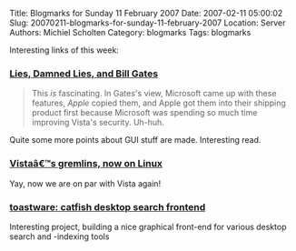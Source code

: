 Title: Blogmarks for Sunday 11 February 2007
Date: 2007-02-11 05:00:02
Slug: 20070211-blogmarks-for-sunday-11-february-2007
Location: Server
Authors: Michiel Scholten
Category: blogmarks
Tags: blogmarks

<p>Interesting links of this week:</p>
<h3><a href="http://daringfireball.net/2007/02/lies_damned_lies_and_bill_gates">Lies, Damned Lies, and Bill Gates</a></h3>
<blockquote><p>This <em>is</em> fascinating. In Gates's view, Microsoft came up with these features, <em>Apple</em> copied them, and Apple got them into their shipping product first because Microsoft was spending so much time improving Vista's security. Uh-huh.</p></blockquote>

<p>Quite some more points about GUI stuff are made. Interesting read.</p>
<h3><a href="http://www.chipx86.com/blog/?p=198">Vistaâ€™s gremlins, now on Linux</a></h3>
<p>Yay, now we are on par with Vista again!</p>
<h3><a href="http://software.twotoasts.de/?page=catfish">toastware: catfish desktop search frontend</a></h3>
<p>Interesting project, building a nice graphical front-end for various desktop search and -indexing tools</p>
